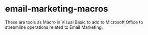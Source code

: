 # email-marketing-macros
These are tools as Macro in Visual Basic to add to Microsoft Office to streamline operations related to Email Marketing.
